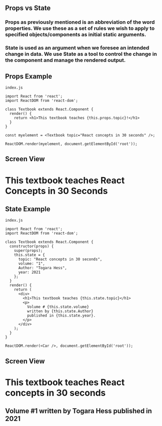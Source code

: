 ## Props vs State

### Props as previously mentioned is an abbreviation of the word properties. We use these as a set of rules we wish to apply to specified objects/components as initial static arguments. 

### State is used as an argument when we foresee an intended change in data. We use State as a tool to control the change in the component and manage the rendered output. 

## Props Example

```
index.js
```

```
import React from 'react';
import ReactDOM from 'react-dom';

class Textbook extends React.Component {
  render() {
    return <h1>This textbook teaches {this.props.topic}!</h1>
  }
}

const myelement = <Textbook topic="React concepts in 30 seconds" />;

ReactDOM.render(myelement, document.getElementById('root'));
```

## Screen View

# This textbook teaches React Concepts in 30 Seconds

## State Example

```
index.js
```

```
import React from 'react';
import ReactDOM from 'react-dom';

class Textbook extends React.Component {
  constructor(props) {
    super(props);
    this.state = {
      topic: "React concepts in 30 seconds",
      volume: "1",
      Author: "Togara Hess",
      year: 2021
    };
  }
  render() {
    return (
      <div>
        <h1>This textbook teaches {this.state.topic}</h1>
        <p>
          Volume # {this.state.volume}
          written by {this.state.Author}
          published in {this.state.year}.
        </p>
      </div>
    );
  }
}

ReactDOM.render(<Car />, document.getElementById('root'));
```

## Screen View

# This textbook teaches React concepts in 30 seconds

## Volume #1 written by Togara Hess published in 2021
